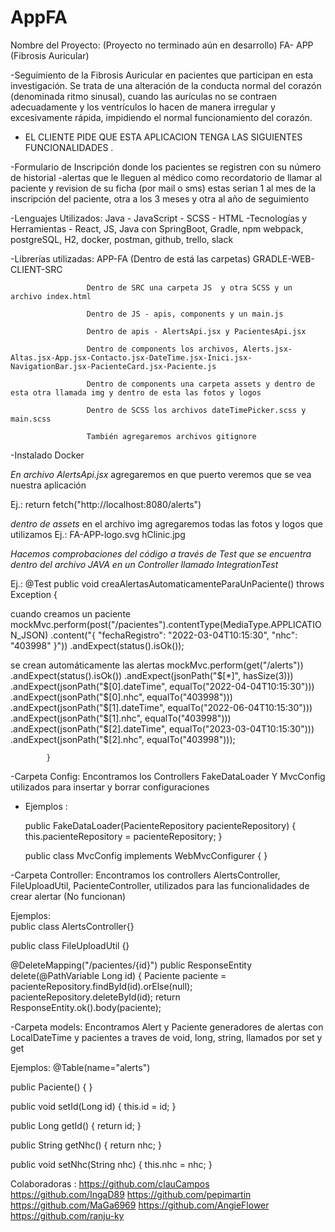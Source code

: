 # AppFA
Nombre del Proyecto:                                      (Proyecto no terminado aún en desarrollo)
                        FA- APP (Fibrosis Auricular)      

-Seguimiento de la Fibrosis Auricular en pacientes que participan en esta investigación. Se trata de una alteración de la conducta normal del corazón (denominada ritmo sinusal), cuando las aurículas no se contraen adecuadamente y los ventrículos lo hacen de manera irregular y excesivamente rápida, impidiendo el normal funcionamiento del corazón.

* EL CLIENTE PIDE QUE ESTA APLICACION TENGA LAS SIGUIENTES FUNCIONALIDADES .

-Formulario de Inscripción donde los pacientes se registren con su número de historial
-alertas que le lleguen al médico como recordatorio de llamar al paciente y revision de su ficha (por mail o sms) estas serian 1 al mes de la inscripción del paciente, otra a los 3 meses y otra al año de seguimiento 

-Lenguajes Utilizados: Java - JavaScript - SCSS - HTML
-Tecnologías y Herramientas - React, JS, Java con SpringBoot, Gradle, npm webpack, postgreSQL, H2, docker, postman, github, trello, slack

-Librerías utilizadas:
                     APP-FA (Dentro de está las carpetas) GRADLE-WEB-CLIENT-SRC

                     Dentro de SRC una carpeta JS  y otra SCSS y un archivo index.html

                     Dentro de JS - apis, components y un main.js

                     Dentro de apis - AlertsApi.jsx y PacientesApi.jsx

                     Dentro de components los archivos, Alerts.jsx-Altas.jsx-App.jsx-Contacto.jsx-DateTime.jsx-Inici.jsx-NavigationBar.jsx-PacienteCard.jsx-Paciente.js

                     Dentro de components una carpeta assets y dentro de esta otra llamada img y dentro de esta las fotos y logos

                     Dentro de SCSS los archivos dateTimePicker.scss y main.scss

                     También agregaremos archivos gitignore
-Instalado Docker

*En archivo AlertsApi.jsx* agregaremos en que puerto veremos que se vea nuestra aplicación

Ej.: return fetch("http://localhost:8080/alerts")

*dentro de assets* en el archivo img agregaremos todas las fotos y logos que utilizamos
Ej.: FA-APP-logo.svg
     hClinic.jpg

*Hacemos comprobaciones del código a través de Test que se encuentra dentro del archivo JAVA en un Controller llamado IntegrationTest*

Ej.:  @Test
public void creaAlertasAutomaticamenteParaUnPaciente() throws Exception {

cuando creamos un paciente
        mockMvc.perform(post("/pacientes").contentType(MediaType.APPLICATION_JSON)
                .content("{ \"fechaRegistro\": \"2022-03-04T10:15:30\", \"nhc\": \"403998\" }"))
                .andExpect(status().isOk());


se crean automáticamente las alertas
        mockMvc.perform(get("/alerts"))
                .andExpect(status().isOk())
                .andExpect(jsonPath("$[*]", hasSize(3)))
                .andExpect(jsonPath("$[0].dateTime", equalTo("2022-04-04T10:15:30")))
                .andExpect(jsonPath("$[0].nhc", equalTo("403998")))
                .andExpect(jsonPath("$[1].dateTime", equalTo("2022-06-04T10:15:30")))
                .andExpect(jsonPath("$[1].nhc", equalTo("403998")))
                .andExpect(jsonPath("$[2].dateTime", equalTo("2023-03-04T10:15:30")))
                .andExpect(jsonPath("$[2].nhc", equalTo("403998")));
            
            }
-Carpeta Config: Encontramos los Controllers FakeDataLoader Y MvcConfig utilizados para insertar y borrar configuraciones 

* Ejemplos : 

    public FakeDataLoader(PacienteRepository pacienteRepository) {
this.pacienteRepository = pacienteRepository;
}

    public class MvcConfig implements WebMvcConfigurer {
}


-Carpeta Controller: Encontramos los controllers AlertsController, FileUploadUtil, PacienteController, utilizados para las funcionalidades de crear alertar (No funcionan)

Ejemplos:     
    public class AlertsController{}

public class FileUploadUtil {}

@DeleteMapping("/pacientes/{id}")
        public ResponseEntity<Paciente> delete(@PathVariable Long id) {
        Paciente paciente = pacienteRepository.findById(id).orElse(null);
        pacienteRepository.deleteById(id);
        return ResponseEntity.ok().body(paciente);

-Carpeta models: Encontramos Alert y Paciente generadores de alertas con LocalDateTime y pacientes a traves de void, long, string, llamados por set y get

Ejemplos: 
            @Table(name="alerts")

public Paciente() {
}

public void setId(Long id) {
        this.id = id;
    }

public Long getId() {
        return id;
    }

public String getNhc() {
        return nhc;
    }

public void setNhc(String nhc) {
        this.nhc = nhc;
    }







Colaboradoras :
https://github.com/clauCampos
https://github.com/IngaD89
https://github.com/pepimartin
https://github.com/MaGa6969
https://github.com/AngieFlower
https://github.com/ranju-ky







                     

